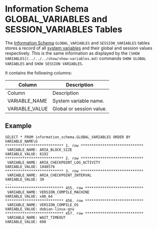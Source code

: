
# Information Schema GLOBAL_VARIABLES and SESSION_VARIABLES Tables

The [Information Schema](../../../../../../mariadb-internals/information-schema-plugins-show-and-flush-statements.md) `GLOBAL_VARIABLES` and `SESSION_VARIABLES` tables stores a record of all [system variables](../../../../../../../server-usage/replication-cluster-multi-master/optimization-and-tuning/system-variables/server-system-variables.md) and their global and session values respectively. This is the same information as displayed by the `[SHOW VARIABLES](../../../show/show-variables.md)` commands `SHOW GLOBAL VARIABLES` and `SHOW SESSION VARIABLES`.


It contains the following columns:



| Column | Description |
| --- | --- |
| Column | Description |
| VARIABLE_NAME | System variable name. |
| VARIABLE_VALUE | Global or session value. |



## Example


```
SELECT * FROM information_schema.GLOBAL_VARIABLES ORDER BY VARIABLE_NAME\G
*************************** 1. row *****************************
 VARIABLE_NAME: ARIA_BLOCK_SIZE
VARIABLE_VALUE: 8192
*************************** 2. row *****************************
 VARIABLE_NAME: ARIA_CHECKPOINT_LOG_ACTIVITY
VARIABLE_VALUE: 1048576
*************************** 3. row *****************************
 VARIABLE_NAME: ARIA_CHECKPOINT_INTERVAL
VARIABLE_VALUE: 30
...
*************************** 455. row ***************************
 VARIABLE_NAME: VERSION_COMPILE_MACHINE
VARIABLE_VALUE: x86_64
*************************** 456. row ***************************
 VARIABLE_NAME: VERSION_COMPILE_OS
VARIABLE_VALUE: debian-linux-gnu
*************************** 457. row ***************************
 VARIABLE_NAME: WAIT_TIMEOUT
VARIABLE_VALUE: 600
```
